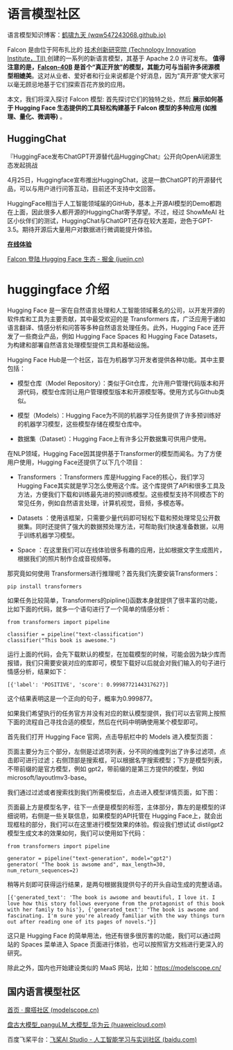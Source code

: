 # 语言模型社区

语言模型知识博客：[鹤啸九天 (wqw547243068.github.io)](https://wqw547243068.github.io/)

Falcon 是由位于阿布扎比的 [技术创新研究院 (Technology Innovation Institute，TII) ](https://www.tii.ae/) 创建的一系列的新语言模型，其基于 Apache 2.0 许可发布。 **值得注意的是，[Falcon-40B](https://huggingface.co/tiiuae/falcon-40b) 是首个“真正开放”的模型，其能力可与当前许多闭源模型相媲美**。这对从业者、爱好者和行业来说都是个好消息，因为“真开源”使大家可以毫无顾忌地基于它们探索百花齐放的应用。

本文，我们将深入探讨 Falcon 模型: 首先探讨它们的独特之处，然后 **展示如何基于 Hugging Face 生态提供的工具轻松构建基于 Falcon 模型的多种应用 (如推理、量化、微调等)** 。

## HuggingChat

『HuggingFace发布ChatGPT开源替代品HuggingChat』公开向OpenAI闭源生态发起挑战

4月25日，Huggingface宣布推出HuggingChat，这是一款ChatGPT的开源替代品，可以与用户进行问答互动，目前还不支持中文回答。

HuggingFace相当于人工智能领域届的GitHub，基本上开源AI模型的Demo都跑在上面，因此很多人都开源的HuggingChat寄予厚望。不过，经过 ShowMeAI 社区小伙伴们的测试，HuggingChat与ChatGPT还存在较大差距，逊色于GPT-3.5。期待开源后大量用户对数据进行微调能提升体验。 

[**在线体验**](https://huggingface.co/chat/)

[Falcon 登陆 Hugging Face 生态 - 掘金 (juejin.cn)](https://juejin.cn/post/7245205625851478053)

# huggingface 介绍

Hugging Face 是一家在自然语言处理和人工智能领域著名的公司，以开发开源的软件库和工具为主要贡献，其中最受欢迎的是 Transformers 库，广泛应用于诸如语言翻译、情感分析和问答等多种自然语言处理任务。此外，Hugging Face 还开发了一些商业产品，例如 Hugging Face Spaces 和 Hugging Face Datasets，为构建和部署自然语言处理模型提供工具和基础设施。

Hugging Face Hub是一个社区，旨在为机器学习开发者提供各种功能。其中主要包括：

* 模型仓库（Model Repository）：类似于Git仓库，允许用户管理代码版本和开源代码，模型仓库则让用户管理模型版本和开源模型等。使用方式与Github类似。

* 模型（Models）：Hugging Face为不同的机器学习任务提供了许多预训练好的机器学习模型，这些模型存储在模型仓库中。

* 数据集（Dataset）：Hugging Face上有许多公开数据集可供用户使用。

在NLP领域，Hugging Face因其提供基于Transformer的模型而闻名。为了方便用户使用，Hugging Face还提供了以下几个项目：

* Transformers ：Transformers 库是Hugging Face的核心，我们学习Hugging Face其实就是学习怎么使用这个库。这个库提供了API和很多工具及方法，方便我们下载和训练最先进的预训练模型。这些模型支持不同模态下的常见任务，例如自然语言处理，计算机视觉，音频，多模态等。

* Datasets ：使用该框架，只需要少量代码即可轻松下载和预处理常见公开数据集。同时还提供了强大的数据预处理方法，可帮助我们快速准备数据，以用于训练机器学习模型。

* Space ：在这里我们可以在线体验很多有趣的应用，比如根据文字生成图片，根据我们的照片制作合成音视频等。

那究竟如何使用 Transformers进行推理呢？首先我们先要安装Transformers：

```
pip install transformers
```

如果任务比较简单，Transformers的pipline()函数本身就提供了很丰富的功能，比如下面的代码，就多一个语句进行了一个简单的情感分析：

```
from transformers import pipeline
​
classifier = pipeline("text-classification")
classifier("This book is awesome.")
```

运行上面的代码，会先下载默认的模型，在加载模型的时候，可能会因为缺少库而报错，我们只需要安装对应的库即可，模型下载好以后就会对我们输入的句子进行情感分析，结果如下：

```
[{'label': 'POSITIVE', 'score': 0.9998772144317627}]
```

这个结果表明这是一个正向的句子，概率为0.999877。

如果我们希望执行的任务官方并没有对应的默认模型提供，我们可以去官网上按照下面的流程自己寻找合适的模型，然后在代码中明确使用某个模型即可。

首先我们打开 Hugging Face 官网，点击导航栏中的 Models 进入模型页面：

页面主要分为三个部分，左侧是过滤项列表，分不同的维度列出了许多过滤项，点击即可进行过滤；右侧顶部是搜索框，可以根据名字搜索模型；下方是模型列表，不带前缀的是官方模型，例如 gpt2，带前缀的是第三方提供的模型，例如 microsoft/layoutlmv3-base。

我们通过过滤或者搜索找到我们所需模型后，点击进入模型详情页面，如下图：

页面最上方是模型名字，往下一点便是模型的标签，主体部分，靠左的是模型的详细说明，右侧是一些关联信息，如果模型的API托管在 Hugging Face上，就会出现框柱的部分，我们可以在这里进行模型效果的体验。假设我们想试试 distilgpt2 模型生成文本的效果如何，我们可以使用如下代码：

```
from transformers import pipeline

generator = pipeline("text-generation", model="gpt2")
generator( "The book is awsome and", max_length=30, num_return_sequences=2)
```

稍等片刻即可获得运行结果，是两句根据我提供句子的开头自动生成的完整话语。

```
[{'generated_text': 'The book is awsome and beautiful, I love it. I love how this story follows everyone from the protagonist of this book with her family to his'}, {'generated_text': "The book is awsome and fascinating. I'm sure you're already familiar with the way things turn out after reading one of its pages of novels."}]
```

这只是 Hugging Face 的简单用法，他还有很多很厉害的功能，我们可以通过网站的 Spaces 菜单进入 Space 页面进行体验，也可以按照官方文档进行更深入的研究。

除此之外，国内也开始建设类似的 MaaS 网站，比如：<https://modelscope.cn/>

## 国内语言模型社区

[首页 · 魔搭社区 (modelscope.cn)](https://modelscope.cn/home)

[盘古大模型_panguLM_大模型_华为云 (huaweicloud.com)](https://www.huaweicloud.com/product/pangu.html?utm_source=baidu&utm_medium=se-cpc-op&utm_campaign=&utm_content=&utm_term=盘古大模型&utm_adplace=AdPlace082471)

百度飞桨平台：[飞桨AI Studio - 人工智能学习与实训社区 (baidu.com)](https://aistudio.baidu.com/aistudio/modelsoverview?lang=zh_CN)